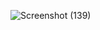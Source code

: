 ![Screenshot (139)](https://github.com/user-attachments/assets/d9eab1b1-da3c-48ab-8bfa-6bcaa2d4dede)

